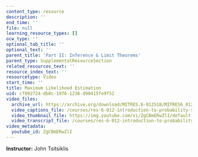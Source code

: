 ```yaml
---
content_type: resource
description: ''
end_time: ''
file: null
learning_resource_types: []
ocw_type: ''
optional_tab_title: ''
optional_text: ''
parent_title: 'Part II: Inference & Limit Theorems'
parent_type: SupplementalResourceSection
related_resources_text: ''
resource_index_text: ''
resourcetype: Video
start_time: ''
title: Maximum Likelihood Estimation
uid: cf092724-db8c-1976-1236-d90415fe9f52
video_files:
  archive_url: https://archive.org/download/MITRES.6-012S18/MITRES6_012S18_L20-09_300k.mp4
  video_captions_file: /courses/res-6-012-introduction-to-probability-spring-2018/5216a2a115915cc9a656186d1ed10389_ZgCBmERwZlI.vtt
  video_thumbnail_file: https://img.youtube.com/vi/ZgCBmERwZlI/default.jpg
  video_transcript_file: /courses/res-6-012-introduction-to-probability-spring-2018/d32d4bc09be20c9c6b2da1c9f765664c_ZgCBmERwZlI.pdf
video_metadata:
  youtube_id: ZgCBmERwZlI
---
```


**Instructor:** John Tsitsiklis



